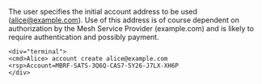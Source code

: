 The user specifies the initial account address to be used (alice@example.com). Use of this address
is of course dependent on authorization by the Mesh Service Provider (example.com)
and is likely to require authentication and possibly payment.


~~~~
<div="terminal">
<cmd>Alice> account create alice@example.com
<rsp>Account=MBRF-SATS-3Q6Q-CAS7-5Y26-J7LX-XH6P
</div>
~~~~
